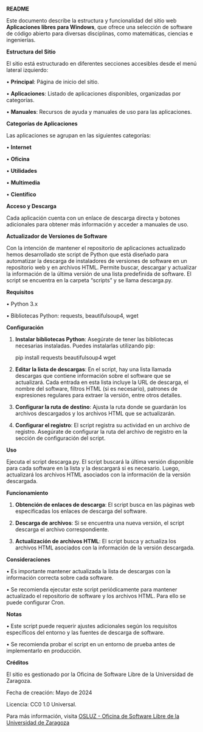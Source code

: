 **README**

Este documento describe la estructura y funcionalidad del sitio web **Aplicaciones libres para Windows**, que ofrece una selección de software de código abierto para diversas disciplinas, como matemáticas, ciencias e ingenierías.

**Estructura del Sitio**

El sitio está estructurado en diferentes secciones accesibles desde el menú lateral izquierdo:

  • **Principal**: Página de inicio del sitio.
  
  • **Aplicaciones**: Listado de aplicaciones disponibles, organizadas por categorías.
  
  • **Manuales**: Recursos de ayuda y manuales de uso para las aplicaciones.

**Categorías de Aplicaciones**

Las aplicaciones se agrupan en las siguientes categorías:

  • **Internet**
    
  • **Oficina**
  
  • **Utilidades**
    
  • **Multimedia**
    
  • **Científico**

**Acceso y Descarga**

Cada aplicación cuenta con un enlace de descarga directa y botones adicionales para obtener más información y acceder a manuales de uso.

**Actualizador de Versiones de Software**

Con la intención de mantener el repositorio de aplicaciones actualizado hemos desarrollado ste script de Python que está diseñado para automatizar la descarga de instaladores de versiones de software en un repositorio web y en archivos HTML. Permite buscar, descargar y actualizar la información de la última versión de una lista predefinida de software. El script se encuentra en la carpeta “scripts” y se llama descarga.py.

**Requisitos**

  • Python 3.x
    
  • Bibliotecas Python: requests, beautifulsoup4, wget


**Configuración**

  1. **Instalar bibliotecas Python**: Asegúrate de tener las bibliotecas necesarias instaladas. Puedes instalarlas utilizando pip:
    
       pip install requests beautifulsoup4 wget
    
  2. **Editar la lista de descargas**: En el script, hay una lista llamada descargas que contiene información sobre el software que se actualizará. Cada entrada en esta lista incluye la URL de descarga, el nombre del software, filtros HTML (si es necesario), patrones de expresiones regulares para extraer la versión, entre otros detalles.
    
  3. **Configurar la ruta de destino**: Ajusta la ruta donde se guardarán los archivos descargados y los archivos HTML que se actualizarán.
    
  4. **Configurar el registro**: El script registra su actividad en un archivo de registro. Asegúrate de configurar la ruta del archivo de registro en la sección de configuración del script.

**Uso**

Ejecuta el script descarga.py. El script buscará la última versión disponible para cada software en la lista y la descargará si es necesario. Luego, actualizará los archivos HTML asociados con la información de la versión descargada.

**Funcionamiento**

  1. **Obtención de enlaces de descarga**: El script busca en las páginas web especificadas los enlaces de descarga del software.
    
  2. **Descarga de archivos**: Si se encuentra una nueva versión, el script descarga el archivo correspondiente.
    
  3. **Actualización de archivos HTML**: El script busca y actualiza los archivos HTML asociados con la información de la versión descargada.

**Consideraciones**

  • Es importante mantener actualizada la lista de descargas con la información correcta sobre cada software.
    
  • Se recomienda ejecutar este script periódicamente para mantener actualizado el repositorio de software y los archivos HTML. Para ello se puede configurar Cron.

**Notas**

  • Este script puede requerir ajustes adicionales según los requisitos específicos del entorno y las fuentes de descarga de software.
    
  • Se recomienda probar el script en un entorno de prueba antes de implementarlo en producción.

**Créditos**

El sitio es gestionado por la Oficina de Software Libre de la Universidad de Zaragoza.

Fecha de creación: Mayo de 2024

Licencia: CC0 1.0 Universal.

Para más información, visita [OSLUZ - Oficina de Software Libre de la Universidad de Zaragoza](https://osluz.unizar.es/)
